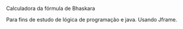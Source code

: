 Calculadora da fórmula de Bhaskara

Para fins de estudo de lógica de programação e java.
Usando Jframe.
